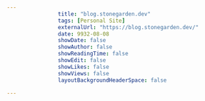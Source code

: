 ---
                title: "blog.stonegarden.dev"
                tags: [Personal Site]
                externalUrl: "https://blog.stonegarden.dev/"
                date: 9932-08-08
                showDate: false
                showAuthor: false
                showReadingTime: false
                showEdit: false
                showLikes: false
                showViews: false
                layoutBackgroundHeaderSpace: false
                ---
